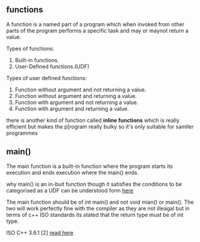 ## functions

A function is a named part of a program which when invoked from other parts of the program performs a specific task and may or maynot return a value.

Types of functions:

 1. Built-in functions.
 2. User-Defined functions.(UDF)

Types of user defined functions:

 1. Function without argument and not returning a value.
 2. Function without argument and returning a value.
 3. Function with argument and not returning a value.
 4. Function with argument and returning a value.


there is another kind of function called **inline functions** which is really efficient but makes the p[rogram really bulky so it's only suitable for samller programmes

## main()

The main function is a built-in function where the program starts its execution and ends execution where the main() ends.

why main() is an in-buit function though it satisfies the conditions to be categorised as a UDF can be understood form [here](https://www.hackerearth.com/practice/notes/is-main-function-a-built-in-function-or-user-defined-function/)

The main function should be of int main() and not void mian() or main(). The two will work perfectly fine with the compiler as they are not illeagal but in terms of c++ ISO standards its stated that the return type must be of int type.

ISO C++ 3.6.1 [2]   [read here](http://www.open-std.org/jtc1/sc22/wg21/docs/papers/2014/n4296.pdf)